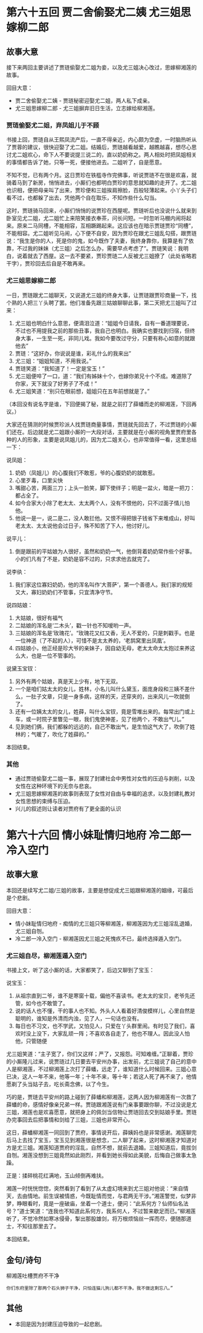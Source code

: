 # 第六十五回 贾二舍偷娶尤二姨 尤三姐思嫁柳二郎

## 故事大意

接下来两回主要讲述了贾琏偷娶尤二姐为妾，以及尤三姐决心改过，思嫁柳湘莲的故事。

回目大意：

* 贾二舍偷娶尤二姨 - 贾琏秘密迎娶尤二姐，两人私下成亲。
* 尤三姐思嫁柳二郎 - 尤三姐摒弃旧日生活，立志嫁给柳湘莲。

### 贾琏偷娶尤二姐，弃凤姐儿于不顾

书接上回，贾琏自从王熙凤流产后，一直不得亲近，内心颇为空虚，一时脑热听从了贾蓉的建议，很快迎娶了尤二姐。结婚后，贾琏越看越爱，越瞧越喜，想尽心思讨尤二姐欢心，命下人不要说提三说二的，直以奶奶称之。两人相处时把凤姐相关的事情都告诉了她，只等一死，便接他进去。二姐听了，自是愿意。

不知不觉，已有两个月。这日贾珍在铁槛寺作完佛事，听说贾琏不在很是欢喜，就骑着马到了新房，悄悄进去，小厮们也都明白贾珍的意思就知趣的走开了。尤二姐也识相，便把母亲叫了出来，贾珍便和三姐挨肩擦脸，百般轻薄起来。小丫头子们看不过，也都躲了出去，凭他两个自在取乐，不知作些什么勾当。

这时，贾琏骑马回来，小厮们悄悄的说贾珍在西屋呢。贾琏听后也没说什么就来到卧室见尤二姐，尤二姐忙上来陪笑接衣奉茶，问长问短。一时忽听马棚内闹将起来。原来二马同槽，不能相容，互相蹶踢起来。这应该也在暗示贾琏贾珍“同槽”，不能相容。尤二姐听见马闹，心下便不自安，因为贾珍在跟尤三姐乱勾搭，跟贾琏说：“我生是你的人，死是你的鬼，如今既作了夫妻，我终身靠你，我算是有了依靠，不过我的妹妹（尤三姐）之后怎么办，需要早点考虑了”。贾琏笑说：我明白，说着就去了西屋。这一去不要紧，贾珍贾琏二人反被尤三姐撩了（此处省略若干字），贾珍回去后自是不敢再来。

### 尤三姐思嫁柳二郎

一日，贾琏跟尤二姐聊天，又说道尤三姐的终身大事，让贾琏跟贾珍商量一下，找个熟的人把三丫头聘了罢。他们准备先跟三姑娘聊聊此事，第二天把尤三姐叫了过来：

1. 尤三姐也明白什么意思，便滴泪泣道：“姐姐今日请我，自有一番道理要说，不过也不用提我之前的那些丑事，我自己也明白。我确实也要找到归宿，但终身大事，一生至一死，非同儿戏。我如今要改过守分，只要有称心如意的就跟他去”
2. 贾琏：“这好办，你说说是谁，彩礼什么的我来出”
3. 尤三姐：“姐姐知道，不用我说。”
4. 贾琏笑道：“我知道了！一定是宝玉！”
5. 尤三姐便啐了一口，道：“我们有姊妹十个，也嫁你弟兄十个不成。难道除了你家，天下就没了好男子了不成！”
6. 尤三姐笑道：“别只在眼前想，姐姐只在五年前想就是了。”

（本回没有说名字是谁，下回便揭了秘，就是之前打了薛蟠而走的柳湘莲，下回再议。）

大家还在猜测的时候贾珍派人找贾琏商量事情，贾琏就先回去了，不过贾琏的小厮们还在。后边就是尤二姐跟小厮的一大段对话，主要就是在小厮的视角里贾府里各种的人的形象，主要是说凤姐儿的，因为尤二姐关心，也非常值得一看，这里总结一下：

说凤姐：

1. 奶奶（凤姐儿）的心腹我们不敢惹，爷的心腹奶奶的就敢惹。
2. 心里歹毒，口里尖快
3. 嘴甜心苦，两面三刀；上头一脸笑，脚下使绊子；明是一盆火，暗是一把刀：都占全了。
4. 如今合家大小除了老太太、太太两个人，没有不恨他的，只不过面子情儿怕他。
5. 他说一是一，说二是二，没人敢拦他。又恨不得把银子钱省下来堆成山，好叫老太太、太太说他会过日子，殊不知苦了下人，他讨好儿。

说平儿：

1. 倒是跟前的平姑娘为人很好，虽然和奶奶一气，他倒背着奶奶常作些个好事。小的们凡有了不是，奶奶是容不过的，只求求他去就完了。

说李纨：

1. 我们家这位寡妇奶奶，他的浑名叫作‘大菩萨’，第一个善德人。我们家的规矩又大，寡妇奶奶们不管事，只宜清净守节。

说四姑娘：

1. 大姑娘，很好有福气
2. 二姑娘的浑名是‘二木头’，戳一针也不知嗳哟一声。
3. 三姑娘的浑名是‘玫瑰花’。“玫瑰花又红又香，无人不爱的，只是刺戳手。也是一位神道（了不起的人），可惜不是太太养的，‘老鸹窝里出凤凰’。
4. 四姑娘小，他正经是珍大爷的亲妹子，因自幼无母，老太太命太太抱过来养这么大，也是一位不管事的。

说黛玉宝钗：

1. 另外有两个姑娘，真是天上少有，地下无双。
2. 一个是咱们姑太太的女儿，姓林，小名儿叫什么黛玉，面庞身段和三姨不差什么，一肚子文章，只是一身多病，这样的天，还穿夹的，出来风儿一吹就倒了。
3. 还有一位姨太太的女儿，姓薛，叫什么宝钗，竟是雪堆出来的。每常出门或上车，或一时院子里瞥见一眼，我们鬼使神差，见了他两个，不敢出气儿。”
4. 见到她们俩，我们都躲的远远的，自己不敢出气，是生怕这气大了，吹倒了姓林的；气暖了，吹化了姓薛的。”

本回结束。

### 其他

* 通过贾琏偷娶尤二姐一事，展现了封建社会中男性对女性的压迫与剥削，以及女性在这种环境下的无奈与悲哀。
* 尤三姐思嫁柳湘莲的故事则表现了女性对自由与幸福的追求，以及封建礼教对女性思想的束缚与压迫。
* 兴儿的叙述则让读者对贾府有了更全面的认识

# 第六十六回 情小妹耻情归地府 冷二郎一冷入空门

## 故事大意

本回还是续写尤二姐/三姐的故事，主要是想促成尤三姐跟柳湘莲的姻缘，可最后是个悲剧。

回目大意：

* 情小妹耻情归地府 - 痴情的尤三姐只等柳湘莲，柳湘莲因为尤三姐淫乱退婚，尤三姐自刎。
* 冷二郎一冷入空门 - 柳湘莲因尤三姐之死愧疚不已，最终选择遁入空门。

### 尤三姐自尽，柳湘莲遁入空门

书接上文，听了这小厮的话，大家都笑了，后边又聊到了宝玉：

说宝玉：

1. 从祖宗直到二爷，谁不是寒窗十载，偏他不喜读书。老太太的宝贝，老爷先还管，如今也不敢管了。
2. 说的话人也不懂，干的事人也不知。外头人人看着好清俊模样儿，心里自然是聪明的，谁知是外清而内浊，见了人，一句话也没有。
3. 每日也不习文，也不学武，又怕见人，只爱在丫头群里闹。有时见了我们，喜欢时没上没下，大家乱顽一阵；不喜欢各自走了，他也不理人。因此没人怕他，只管随便

尤三姐笑道：“主子宽了，你们又这样；严了，又报怨。可知难缠。”正聊着，贾珍的小厮隆儿过来，说贾琏过几日要去平安州办事，出发前，尤三姐说了自己的意中人是柳湘莲，不过柳湘莲上次打了薛蟠，远走了，谁知道什么时候回来。三姐心意已决，这人一年不来，他等一年；十年不来，等十年；若这人死了再不来了，他情愿剃了头当姑子去，吃长斋念佛，以了今生。

巧的是，贾琏去平安州的路上碰到了薛蟠和柳湘莲，这两人因为柳湘莲有一次救了薛蟠的命，感情好像亲兄弟一样。贾琏跟湘莲说有门亲事要跟你聊，不过没说是尤三姐，湘莲也是欢喜愿意，就把身上的佩剑当信物让贾琏回去交到姑娘手里。贾琏办完事回去后把事情和剑给了三姐，三姐也非常开心。

这日，薛蟠柳湘莲一同回到了贾府，事情说开后，薛姨妈也是非常感谢。湘莲聊完后马上去找了宝玉，宝玉见到湘莲很是想念，二人聊了起来，这时柳湘莲才知道对方是尤三姐。湘莲知道贾府的淫乱，自然不想，就前去退婚。三姐知道后，竟拔剑自刎。湘莲没想到三姐竟然如此刚烈，并看到她长得如此美貌，后悔自己做事太急躁。

正是：揉碎桃花红满地，玉山倾倒再难扶。

湘莲一时恍恍惚惚，突然看到了看到了从太虚幻境来到尤三姐对他说：“来自情天，去由情地。前生误被情惑，今既耻情而觉，与君两无干涉。”湘莲警觉，似梦非梦，睁眼看时，竟是一座破庙，坐着一个道士，便问：“此系何方？仙师仙名法号？”道士笑道：“连我也不知道此系何方，我系何人，不过暂来歇足而已。”柳湘莲听了，不觉冷然如寒冰侵骨，掣出那股雄剑，将万根烦恼丝一挥而尽，便随那道士，不知往那里去了。

本回结束。

## 金句/诗句

柳湘莲吐槽贾府不干净

```shell
你们东府里除了那两个石头狮子干净，只怕连猫儿狗儿都不干净。我不做这剩忘八。”
```

## 其他

* 本回是因为封建压迫导致的一起悲剧。

